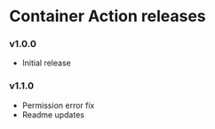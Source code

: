 # Container Action releases

### v1.0.0

- Initial release

### v1.1.0

- Permission error fix
- Readme updates